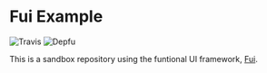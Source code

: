 # Fui Example

![Travis](https://img.shields.io/travis/iainreid820/fui-example/master.svg?style=flat-square)
![Depfu](https://img.shields.io/depfu/iainreid820/fui-example.svg?style=flat-square)

This is a sandbox repository using the funtional UI framework, [Fui](https://git.io/fjvBn).
